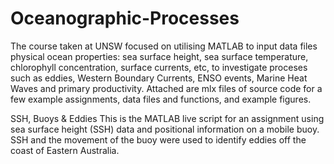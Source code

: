 # Oceanographic-Processes

The course taken at UNSW focused on utilising MATLAB to input data files physical ocean properties: sea surface height, sea surface temperature, chlorophyll concentration, surface currents, etc, to investigate proceses such as eddies, Western Boundary Currents, ENSO events, Marine Heat Waves and primary productivity. Attached are mlx files of source code for a few example assignments, data files and functions, and example figures.    

SSH, Buoys & Eddies
This is the MATLAB live script for an assignment using sea surface height (SSH) data and positional information on a mobile buoy. SSH and the movement of the buoy were used to identify eddies off the coast of Eastern Australia.


